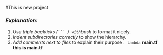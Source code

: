 #This is new project
### *Explanation:*
1. *Use triple backticks (` ``` ) with `bash* to format it nicely.  
2. *Indent subdirectories correctly* to show the hierarchy.  
3. *Add comments next to files* to explain their purpose.
``` lambda```
**main.tf**
**this is main.tf**
